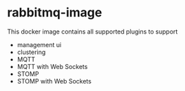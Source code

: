 # rabbitmq-image
This docker image contains all supported plugins to support
- management ui
- clustering
- MQTT
- MQTT with Web Sockets
- STOMP
- STOMP with Web Sockets
